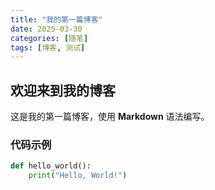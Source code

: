 ```yaml
---
title: "我的第一篇博客"
date: 2025-03-30
categories: [随笔]
tags: [博客, 测试]
---
```


## 欢迎来到我的博客

这是我的第一篇博客，使用 **Markdown** 语法编写。

### 代码示例

```python
def hello_world():
    print("Hello, World!")